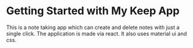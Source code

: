 # Getting Started with My Keep App

This is a note taking app which can create and delete notes with just a single click. The application is made via react. It also uses material ui and css.



